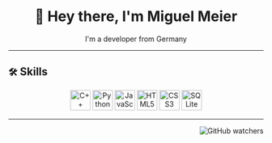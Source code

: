 <h1 align="center">👋 Hey there, I'm Miguel Meier</h1>

<p align="center">
  I'm a developer from Germany<br>

</p>

---

## ``🛠️`` Skills

<p align="center">
  <img src="https://cdn.jsdelivr.net/gh/devicons/devicon/icons/cplusplus/cplusplus-original.svg" width="40" alt="C++"/>
  <img src="https://cdn.jsdelivr.net/gh/devicons/devicon/icons/python/python-original.svg" width="40" alt="Python"/>
  <img src="https://cdn.jsdelivr.net/gh/devicons/devicon/icons/javascript/javascript-original.svg" width="40" alt="JavaScript"/>
  <img src="https://cdn.jsdelivr.net/gh/devicons/devicon/icons/html5/html5-original.svg" width="40" alt="HTML5"/>
  <img src="https://cdn.jsdelivr.net/gh/devicons/devicon/icons/css3/css3-original.svg" width="40" alt="CSS3"/>
  <img src="https://cdn.jsdelivr.net/gh/devicons/devicon/icons/sqlite/sqlite-original.svg" width="40" alt="SQLite"/>
</p>

---




<p align="right">
  <img alt="GitHub watchers" src="https://img.shields.io/github/watchers/miguelmeier/miguelmeier?style=flat&label=Profile%20views&color=%236A00FF">
</p>
